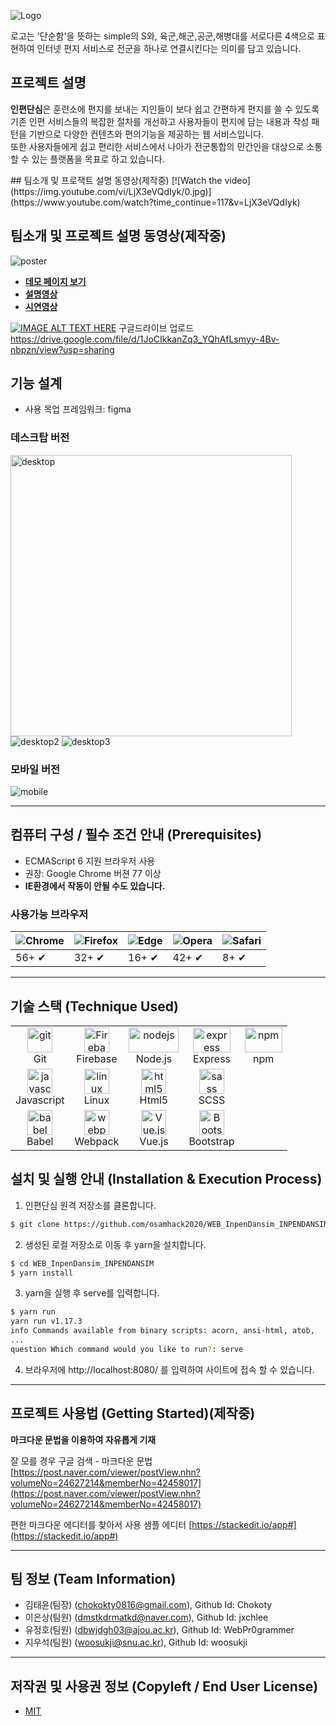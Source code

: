 ![Logo](img/logo.png)

로고는 '단순함'을 뜻하는 simple의 S와, 육군,해군,공군,해병대를 서로다른 4색으로 표현하여 인터넷 편지 서비스로 전군을 하나로 연결시킨다는 의미를 담고 있습니다.

## 프로젝트 설명
<p><b>인편단심</b>은 훈련소에 편지를 보내는 지인들이 보다 쉽고 간편하게 편지를 쓸 수 있도록 기존 인편 서비스들의 복잡한 절차를 개선하고 사용자들이 편지에 담는 내용과 작성 패턴을 기반으로 다양한 컨텐츠와 편의기능을 제공하는 웹 서비스입니다.<br>
 또한 사용자들에게 쉽고 편리한 서비스에서 나아가 전군통합의 민간인을 대상으로 소통할 수 있는 플랫폼을 목표로 하고 있습니다.</p>
## 팀소개 및 프로잭트 설명 동영상(제작중)
[![Watch the video](https://img.youtube.com/vi/LjX3eVQdIyk/0.jpg)](https://www.youtube.com/watch?time_continue=117&v=LjX3eVQdIyk)

## 팀소개 및 프로젝트 설명 동영상(제작중)
![poster](img/poster.png)
* __[데모 페이지 보기](https://osamhack2020.github.io/WEB_InpenDansim_INPENDANSIM/)__
* __[설명영상]()__
* __[시연영상]()__

[![IMAGE ALT TEXT HERE](https://img.youtube.com/vi/Li7epsTU2LI/0.jpg)](https://www.youtube.com/watch?v=Li7epsTU2LI)
구글드라이브 업로드 https://drive.google.com/file/d/1JoCIkkanZq3_YQhAfLsmyy-4Bv-nbpzn/view?usp=sharing

## 기능 설계
 
 - 사용 목업 프레임워크: figma

 ### 데스크탑 버전
 <img src="/img/desktop1.png" height="450px" title="desktop1" alt="desktop"></img>
 ![desktop2](img/desktop2.png)
 ![desktop3](img/desktop3.png)
 
### 모바일 버전
 ![mobile](img/mobile.gif)

 -----
 
## 컴퓨터 구성 / 필수 조건 안내 (Prerequisites)
* ECMAScript 6 지원 브라우저 사용
* 권장: Google Chrome 버젼 77 이상
* __IE환경에서 작동이 안될 수도 있습니다.__
### 사용가능 브라우저
![Chrome](https://raw.githubusercontent.com/alrra/browser-logos/master/src/chrome/chrome_48x48.png) | ![Firefox](https://raw.githubusercontent.com/alrra/browser-logos/master/src/firefox/firefox_48x48.png) | ![Edge](https://raw.githubusercontent.com/alrra/browser-logos/master/src/edge/edge_48x48.png) | ![Opera](https://raw.githubusercontent.com/alrra/browser-logos/master/src/opera/opera_48x48.png) | ![Safari](https://raw.githubusercontent.com/alrra/browser-logos/master/src/safari/safari_48x48.png)
--- | --- | --- | --- | --- |
 56+ ✔ | 32+ ✔ | 16+ ✔ | 42+ ✔ | 8+ ✔ |
 
 -----

## 기술 스택 (Technique Used)
<table><tbody>
 <tr>
  <td>
   <div align="center"><a href="https://git-scm.com/" target="_blank"> <img src="https://www.vectorlogo.zone/logos/git-scm/git-scm-icon.svg" alt="git" width="40" height="40"/> </a><br>Git</div>
  </td>
  <td>
   <div align="center"><a href="https://firebase.google.com/" target="_blank"> <img src="https://www.vectorlogo.zone/logos/firebase/firebase-ar21.svg" alt="Firebase"  height="40"/> </a><br>Firebase</div>
  </td>
  
   <td width="60">
   <div align="center"><a href="https://nodejs.org" target="_blank"> <img src="https://devicons.github.io/devicon/devicon.git/icons/nodejs/nodejs-original-wordmark.svg" alt="nodejs" width="80" height="40"/> </a><br>Node.js</div>
  </td>
  <td width="60">
   <div align="center"><a href="https://expressjs.com" target="_blank"> <img src="https://devicons.github.io/devicon/devicon.git/icons/express/express-original-wordmark.svg" alt="express" width="60" height="40"/> </a><br>Express</div>
  </td>
  <td>
   <div align="center"><a href="https://www.npmjs.com/" target="_blank"> <img src="https://www.vectorlogo.zone/logos/npmjs/npmjs-ar21.svg" alt="npm" width="60" height="40"/> </a><br>npm</div>
  </td>
 </tr>
 <tr>
  <td width="60">
   <div align="center"><a href="https://developer.mozilla.org/en-US/docs/Web/JavaScript" target="_blank"> <img src="https://devicons.github.io/devicon/devicon.git/icons/javascript/javascript-original.svg" alt="javascript" width="40" height="40"/> </a><br>Javascript</div>
  </td>
  <td width="60">
   <div align="center"><a href="https://www.linux.org/" target="_blank"> <img src="https://devicons.github.io/devicon/devicon.git/icons/linux/linux-original.svg" alt="linux" width="40" height="40"/> </a><br>Linux</div>
  </td>
  <td>
   <div align="center"><a href="https://www.w3.org/html/" target="_blank"> <img src="https://devicons.github.io/devicon/devicon.git/icons/html5/html5-original-wordmark.svg" alt="html5" width="40" height="40"/> </a><br>Html5</div>
  </td>
  <td>
   <div align="center"><a href="https://sass-lang.com" target="_blank"> <img src="https://devicons.github.io/devicon/devicon.git/icons/sass/sass-original.svg" alt="sass" width="40" height="40"/> </a><br>SCSS</div>
  </td>

 </tr>
     <td>
   <div align="center"><a href="https://babeljs.io/" target="_blank"> <img src="https://www.vectorlogo.zone/logos/babeljs/babeljs-icon.svg" alt="babel" width="40" height="40"/> </a><br>Babel</div>
  </td>
  <td>
   <div align="center"><a href="https://webpack.js.org" target="_blank"> <img src="https://devicons.github.io/devicon/devicon.git/icons/webpack/webpack-original.svg" alt="webpack" width="40" height="40"/> </a><br>Webpack</div>
  </td>
  
  <td>
   <div align="center"><a href="https://vuejs.org/" target="_blank"> <img src="https://www.vectorlogo.zone/logos/vuejs/vuejs-icon.svg" alt="Vue.js" width="40" height="40"/> </a><br>Vue.js</div>
  </td>
  <td>
   <div align="center"><a href="http://bootstrapk.com/" target="_blank"> <img src="https://www.vectorlogo.zone/logos/getbootstrap/getbootstrap-icon.svg" alt="Bootstrap" width="40" height="40"/> </a><br>Bootstrap</div>
  </td>
 </tbody></table>
 

## 설치 및 실행 안내 (Installation & Execution Process)
1. 인편단심 원격 저장소를 클론합니다.
```bash
$ git clone https://github.com/osamhack2020/WEB_InpenDansim_INPENDANSIM.git
```
2. 생성된 로컬 저장소로 이동 후 yarn을 설치합니다.
```bash
$ cd WEB_InpenDansim_INPENDANSIM
$ yarn install
```
3. yarn을 실행 후 serve를 입력합니다.
```bash
$ yarn run
yarn run v1.17.3
info Commands available from binary scripts: acorn, ansi-html, atob,
...
question Which command would you like to run?: serve
```
4. 브라우저에 http://localhost:8080/ 를 입력하여 사이트에 접속 할 수 있습니다.

 -----

## 프로젝트 사용법 (Getting Started)(제작중)
**마크다운 문법을 이용하여 자유롭게 기재**
 
잘 모를 경우
구글 검색 - 마크다운 문법
[https://post.naver.com/viewer/postView.nhn?volumeNo=24627214&memberNo=42458017](https://post.naver.com/viewer/postView.nhn?volumeNo=24627214&memberNo=42458017)
 
 편한 마크다운 에디터를 찾아서 사용
 샘플 에디터 [https://stackedit.io/app#](https://stackedit.io/app#)

 -----

## 팀 정보 (Team Information)
- 김태윤(팀장) (chokokty0816@gmail.com), Github Id: Chokoty
- 이은상(팀원) (dmstkdrmatkd@naver.com), Github Id: jxchlee
- 유정호(팀원) (dbwjdgh03@ajou.ac.kr),   Github Id: WebPr0grammer
- 지우석(팀원) (woosukji@snu.ac.kr),     Github Id: woosukji

 -----

## 저작권 및 사용권 정보 (Copyleft / End User License)
 * [MIT](https://github.com/osam2020-WEB/Sample-ProjectName-TeamName/blob/master/license.md)
 

